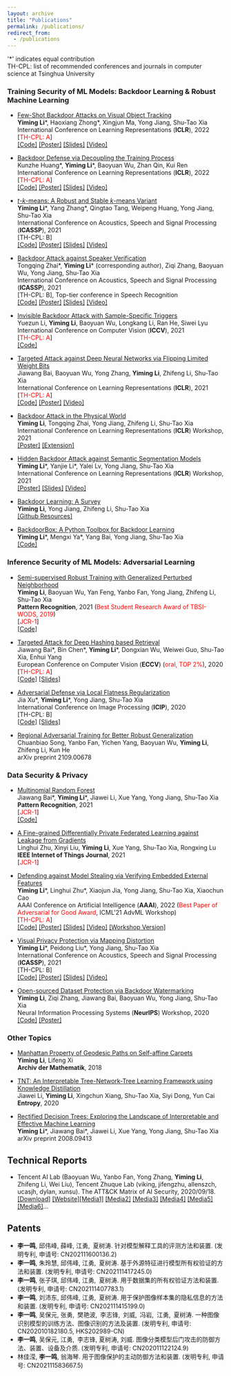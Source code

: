 ```yaml
---
layout: archive
title: "Publications"
permalink: /publications/
redirect_from:
  - /publications
---
```




\'\*\' indicates equal contribution<br>
TH-CPL: list of recommended conferences and journals in computer science at Tsinghua University

### Training Security of ML Models: Backdoor Learning & Robust Machine Learning
* [Few-Shot Backdoor Attacks on Visual Object Tracking](https://openreview.net/pdf?id=qSV5CuSaK_a)<br>
  **Yiming Li**\*, Haoxiang Zhong\*, Xingjun Ma, Yong Jiang, Shu-Tao Xia<br>
  International Conference on Learning Representations (**ICLR**), 2022<br>
  [<font color='red'>TH-CPL: A</font>]<br>
  [[Code]](https://github.com/HXZhong1997/FSBA) [[Poster]](https://www.dropbox.com/s/4nmzwvkwfbktnqs/BackdoorVOT_ICLR22_poster.pdf?dl=0) [[Slides]](https://www.dropbox.com/s/rn3h0xr7eflo3a7/BackdoorVOT_ICLR22.pptx?dl=0) [[Video]](https://recorder-v3.slideslive.com/#/share?share=61825&s=d28384c4-297b-4a75-b5e7-3c9dba75f6df)

* [Backdoor Defense via Decoupling the Training Process](https://openreview.net/pdf?id=TySnJ-0RdKI)<br>
  Kunzhe Huang\*, **Yiming Li**\*, Baoyuan Wu, Zhan Qin, Kui Ren<br>
  International Conference on Learning Representations (**ICLR**), 2022<br>
  [<font color='red'>TH-CPL: A</font>]<br>
  [[Code]](https://github.com/SCLBD/DBD) [[Poster]](https://www.dropbox.com/s/i6m6rcsoe7xd6tr/DBD_ICLR22_poster.pdf?dl=0) [[Slides]](https://www.dropbox.com/s/2ved7swqsp8x02y/DBD_ICLR22.pptx?dl=0) [[Video]](https://recorder-v3.slideslive.com/#/share?share=62074&s=60f4eeae-3910-42b7-b91a-b1b4f3861ecc)


* [*t*-*k*-means: A Robust and Stable *k*-means Variant](https://arxiv.org/abs/1907.07442)<br>
  **Yiming Li**\*, Yang Zhang\*, Qingtao Tang, Weipeng Huang, Yong Jiang, Shu-Tao Xia<br>
  International Conference on Acoustics, Speech and Signal Processing (**ICASSP**), 2021<br>
  [TH-CPL: B]<br>
  [[Code]](https://github.com/THUYimingLi/t-k-means) [[Poster]](https://www.dropbox.com/s/mwmzwxivbi2bxlu/t_k_means_poster.pdf?dl=0) [[Slides]](https://www.dropbox.com/s/mlq01732qkcwp2l/t-k-means_slides.pptx?dl=0) [[Video]](https://www.dropbox.com/s/5f7nqutp8k3x17s/t-k-mean_video.mp4?dl=0)


* [Backdoor Attack against Speaker Verification](https://arxiv.org/pdf/2010.11607.pdf)<br>
  Tongqing Zhai\*, **Yiming Li**\* (corresponding author), Ziqi Zhang, Baoyuan Wu, Yong Jiang, Shu-Tao Xia<br>
  International Conference on Acoustics, Speech and Signal Processing (**ICASSP**), 2021<br>
  [TH-CPL: B], Top-tier conference in Speech Recognition<br>
  [[Code]](https://github.com/zhaitongqing233/Backdoor-attack-against-speaker-verification) [[Poster]](https://www.dropbox.com/s/jd9z8eer749ffgh/BackdoorSpeakerVerification_poster.pdf?dl=0) [[Slides]](https://www.dropbox.com/s/ox2h6wicc9v88a3/BackdoorSpeakerVerification_slides.pptx?dl=0) [[Video]](https://www.dropbox.com/s/0f7effif8itgsow/BackdoorSpeakerVerification_video.mp4?dl=0)


* [Invisible Backdoor Attack with Sample-Specific Triggers](https://arxiv.org/pdf/2012.03816.pdf)<br>
  Yuezun Li, **Yiming Li**, Baoyuan Wu, Longkang Li, Ran He, Siwei Lyu<br>
  International Conference on Computer Vision (**ICCV**), 2021<br>
  [<font color='red'>TH-CPL: A</font>]<br>
  [[Code]](https://github.com/yuezunli/ISSBA)


* [Targeted Attack against Deep Neural Networks via Flipping Limited Weight Bits](https://arxiv.org/pdf/2102.10496.pdf)<br>
  Jiawang Bai, Baoyuan Wu, Yong Zhang, **Yiming Li**, Zhifeng Li, Shu-Tao Xia<br>
  International Conference on Learning Representations (**ICLR**), 2021<br>
  [<font color='red'>TH-CPL: A</font>]<br>
  [[Code]](https://github.com/jiawangbai/TA-LBF-master) [[Poster]](https://www.dropbox.com/s/h700kexejyfs8g1/iclr2021_TA_lBF_poster.pdf?dl=0) [[Video]](https://iclr.cc/virtual/2021/poster/2631)


* [Backdoor Attack in the Physical World](https://arxiv.org/pdf/2104.02361.pdf)<br>
  **Yiming Li**, Tongqing Zhai, Yong Jiang, Zhifeng Li, Shu-Tao Xia<br>
  International Conference on Learning Representations (**ICLR**) Workshop, 2021<br>
  [[Poster]](https://www.dropbox.com/s/cskxnptkd5pmzcj/PhysicalAttack_poster.pdf?dl=0) [[Extension]](https://arxiv.org/abs/2004.04692)


* [Hidden Backdoor Attack against Semantic Segmentation Models](https://arxiv.org/pdf/2103.04038.pdf)<br>
  **Yiming Li**\*, Yanjie Li\*, Yalei Lv, Yong Jiang, Shu-Tao Xia<br>
  International Conference on Learning Representations (**ICLR**) Workshop, 2021<br>
  [[Poster]](https://www.dropbox.com/s/r462uoe3qtkyphu/BackdoorSegmentation_poster.pdf?dl=0) [[Slides]](https://share.weiyun.com/rz7Rvjup) [[Video]](https://studio.slideslive.com/web_recorder/share/35269?s=5fbfa356-0fa7-48e8-9041-146bd5ee296e)

* [Backdoor Learning: A Survey](https://www.researchgate.net/publication/343006441_Backdoor_Learning_A_Survey)<br>
  **Yiming Li**, Yong Jiang, Zhifeng Li, Shu-Tao Xia<br>
  [[Github Resources]](https://github.com/THUYimingLi/backdoor-learning-resources)
  
* [BackdoorBox: A Python Toolbox for Backdoor Learning](https://www.researchgate.net/publication/359439455_BackdoorBox_A_Python_Toolbox_for_Backdoor_Learning)<br>
  **Yiming Li**\*, Mengxi Ya\*, Yang Bai, Yong Jiang, Shu-Tao Xia<br>
  [[Code]](https://github.com/THUYimingLi/BackdoorBox)


### Inference Security of ML Models: Adversarial Learning

* [Semi-supervised Robust Training with Generalized Perturbed Neighborhood](https://www.sciencedirect.com/science/article/abs/pii/S0031320321006488)<br>
  **Yiming Li**, Baoyuan Wu, Yan Feng, Yanbo Fan, Yong Jiang, Zhifeng Li, Shu-Tao Xia<br>
  **Pattern Recognition**, 2021 (<font color='red'>Best Student Research Award of TBSI-WODS, 2019</font>)<br>
  [<font color='red'>JCR-1</font>]<br>
  [[Code]](https://github.com/THUYimingLi/Semi-supervised_Robust_Training)


* [Targeted Attack for Deep Hashing based Retrieval](https://arxiv.org/abs/2004.07955)<br>
  Jiawang Bai\*, Bin Chen\*, **Yiming Li**\*, Dongxian Wu, Weiwei Guo, Shu-Tao Xia, Enhui Yang<br>
  European Conference on Computer Vision (**ECCV**) (<font color='red'>oral, TOP 2%</font>), 2020<br>
  [<font color='red'>TH-CPL: A</font>]<br>
  [[Code]](https://github.com/jiawangbai/DHTA-master) [[Slides]](https://www.dropbox.com/s/7a1vvopt8z0jxvl/targeted_attack_slides.pptx?dl=0)


* [Adversarial Defense via Local Flatness Regularization](https://arxiv.org/abs/1910.12165)<br>
  Jia Xu\*, **Yiming Li**\*, Yong Jiang, Shu-Tao Xia<br>
  International Conference on Image Processing (**ICIP**), 2020<br>
  [TH-CPL: B]<br>
  [[Code]](https://github.com/Uooga/Local-Flatness-Regularization) [[Slides]](https://share.weiyun.com/6uJPj6VG)

* [Regional Adversarial Training for Better Robust Generalization](https://arxiv.org/pdf/2109.00678.pdf)<br>
  Chuanbiao Song, Yanbo Fan, Yichen Yang, Baoyuan Wu, **Yiming Li**, Zhifeng Li, Kun He<br>
  arXiv preprint 2109.00678




### Data Security & Privacy

* [Multinomial Random Forest](https://www.sciencedirect.com/science/article/pii/S0031320321005112)<br>
  Jiawang Bai\*, **Yiming Li**\*, Jiawei Li, Xue Yang, Yong Jiang, Shu-Tao Xia<br>
  **Pattern Recognition**, 2021<br>
  [<font color='red'>JCR-1</font>]<br>
  [[Code]](https://github.com/jiawangbai/Multinomial-Random-Forest)


* [A Fine-grained Differentially Private Federated Learning against Leakage from Gradients](https://ieeexplore.ieee.org/document/9627872)<br>
  Linghui Zhu, Xinyi Liu, **Yiming Li**, Xue Yang, Shu-Tao Xia, Rongxing Lu<br>
  **IEEE Internet of Things Journal**, 2021<br>
  [<font color='red'>JCR-1</font>]


* [Defending against Model Stealing via Verifying Embedded External Features](https://arxiv.org/pdf/2112.03476.pdf)<br>
  **Yiming Li**\*, Linghui Zhu\*, Xiaojun Jia, Yong Jiang, Shu-Tao Xia, Xiaochun Cao<br>
  AAAI Conference on Artificial Intelligence (**AAAI**), 2022 (<font color='red'>Best Paper of Adversarial for Good Award</font>, ICML'21 AdvML Workshop)<br>
  [<font color='red'>TH-CPL: A</font>]<br>
  [[Code]](https://github.com/zlh-thu/StealingVerification) [[Poster]](https://www.dropbox.com/s/v95s1u7gl97f46u/StealingVerification_AAAI_poster.pdf?dl=0) [[Slides]](https://www.dropbox.com/s/rpx4wrr5upqrdw9/StealingVerification_AAAI22_slides.pptx?dl=0) [[Video]](https://recorder-v3.slideslive.com/?share=56906&s=2ea1c02a-3d17-4981-85b9-1f294505043c) [[Workshop Version]](https://openreview.net/forum?id=g6zfnWUg8A1)


* [Visual Privacy Protection via Mapping Distortion](https://arxiv.org/abs/1911.01769)<br>
  **Yiming Li**\*, Peidong Liu\*, Yong Jiang, Shu-Tao Xia<br>
  International Conference on Acoustics, Speech and Signal Processing (**ICASSP**), 2021<br>
  [TH-CPL: B]<br>
  [[Code]](https://github.com/PerdonLiu/Visual-Privacy-Protection-via-Mapping-Distortion) [[Poster]](https://www.dropbox.com/s/g22yr1suem4y36l/MDP_poster.pdf?dl=0) [[Slides]](https://www.dropbox.com/s/8cbnmt335s3p1ix/MDP_slides.pptx?dl=0) [[Video]](https://www.dropbox.com/s/ww7mhdn09sqk2nh/MDP_video.mp4?dl=0)

* [Open-sourced Dataset Protection via Backdoor Watermarking](https://arxiv.org/abs/2010.05821)<br>
  **Yiming Li**, Ziqi Zhang, Jiawang Bai, Baoyuan Wu, Yong Jiang, Shu-Tao Xia<br>
  Neural Information Processing Systems (**NeurIPS**) Workshop, 2020<br>
  [[Code]](https://github.com/THUYimingLi/Open-sourced_Dataset_Protection) [[Poster]](https://www.dropbox.com/s/dtkers5txx0mats/WatermarkingDataset_NIPSW2020_poster.pdf?dl=0)




### Other Topics

* [Manhattan Property of Geodesic Paths on Self-affine Carpets](https://link.springer.com/article/10.1007/s00013-018-1199-4)<br>
  **Yiming Li**, Lifeng Xi<br>
  **Archiv der Mathematik**, 2018


* [TNT: An Interpretable Tree-Network-Tree Learning Framework using Knowledge Distillation](https://www.mdpi.com/1099-4300/22/11/1203)<br>
  Jiawei Li, **Yiming Li**, Xingchun Xiang, Shu-Tao Xia, Siyi Dong, Yun Cai<br>
  **Entropy**, 2020


* [Rectified Decision Trees: Exploring the Landscape of Interpretable and Effective Machine Learning](https://arxiv.org/pdf/2008.09413.pdf)<br>
  **Yiming Li**\*, Jiawang Bai\*, Jiawei Li, Xue Yang, Yong Jiang, Shu-Tao Xia<br>
  arXiv preprint 2008.09413



## Technical Reports

* Tencent AI Lab (Baoyuan Wu, Yanbo Fan, Yong Zhang, **Yiming Li**, Zhifeng Li, Wei Liu), Tencent Zhuque Lab (viking, jifengzhu, allenszch, ucasjh, dylan, xunsu). The ATT&CK Matrix of AI Security, 2020/09/18. [[Download]](https://ai.tencent.com/ailab/media/AI%E5%AE%89%E5%85%A8%E7%9A%84%E5%A8%81%E8%83%81%E9%A3%8E%E9%99%A9%E7%9F%A9%E9%98%B5.pdf) [[Website]](https://aisecmatrix.org/en)[[Media1]](https://ai.tencent.com/ailab/zh/news/detial/?id=68) [[Media2]](https://www.jiqizhixin.com/articles/2020-09-25-9) [[Media3]](http://tech.sina.com.cn/csj/2020-09-25/doc-iivhuipp6375448.shtml) [[Media4]](https://tech.qq.com/a/20200925/020797.htm) [[Media5]](http://mp.163.com/article/FNCHRG1V0511DSSR.html) [[Media6]](https://www.sohu.com/a/421167914_120765903)...



## Patents
* **李一鸣**, 邱伟峰, 薛峰, 江勇, 夏树涛. 针对模型解释工具的评测方法和装置. (发明专利, 申请号: CN202111600136.2)
* **李一鸣**, 朱玲慧, 邱伟峰, 江勇, 夏树涛. 基于外源特征进行模型所有权验证的方法和装置. (发明专利, 申请号: CN202111417245.0)
* **李一鸣**, 张子琪, 邱伟峰, 江勇, 夏树涛. 用于数据集的所有权验证方法和装置. (发明专利, 申请号: CN202111407783.1)
* **李一鸣**, 刘沛东, 邱伟峰, 江勇, 夏树涛. 用于保护图像样本集的隐私信息的方法和装置. (发明专利, 申请号: CN202111415199.0)
* **李一鸣**, 吴保元, 张勇, 樊艳波, 李志锋, 刘威, 冯岩, 江勇, 夏树涛. 一种图像识别模型的训练方法、图像识别的方法及装置. (发明专利, 申请号: CN202010182180.5, HKS202989-CN)
* **李一鸣**, 吴保元, 江勇, 李志锋, 夏树涛, 刘威. 图像分类模型后门攻击的防御方法、装置、设备及介质. (发明专利, 申请号: CN202011122124.9)
* 林佳滢, **李一鸣**, 翁海琴. 用于图像保护的主动防御方法和装置.  (发明专利, 申请号: CN202111583667.5)
